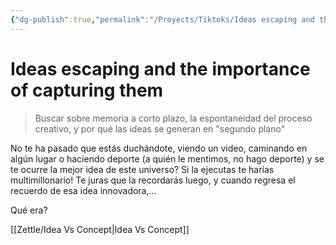```yaml
---
{"dg-publish":true,"permalink":"/Proyects/Tiktoks/Ideas escaping and the importance of capturing them/","updated":"2024-01-21T22:51:09.548-05:00"}
---
```



# Ideas escaping and the importance of capturing them

> Buscar sobre memoria a corto plazo, la espontaneidad del proceso creativo, y por qué las ideas se generan en "segundo plano"

No te ha pasado que estás duchándote, viendo un video, caminando en algún lugar o haciendo deporte (a quién le mentimos, no hago deporte) y se te ocurre la mejor idea de este universo? Si la ejecutas te harías multimillonario! Te juras que la recordarás luego, y cuando regresa el recuerdo de esa idea innovadora,...

Qué era?

[[Zettle/Idea Vs Concept\|Idea Vs Concept]]

